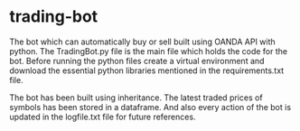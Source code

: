 # trading-bot
The bot which can automatically buy or sell built using OANDA API with python.
The TradingBot.py file is the main file which holds the code for the bot. Before running the python files create a virtual environment and download the essential python libraries mentioned in the requirements.txt file.


The bot has been built using inheritance. The latest traded prices of symbols has been stored in a dataframe. And also every action of the bot is updated in the logfile.txt file for future references.
